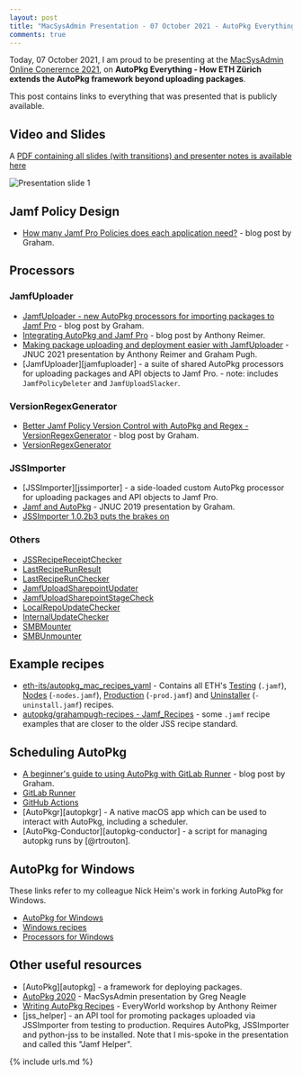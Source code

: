 ```yaml
---
layout: post
title: "MacSysAdmin Presentation - 07 October 2021 - AutoPkg Everything"
comments: true
---
```


Today, 07 October 2021, I am proud to be presenting at the [MacSysAdmin Online Conerernce 2021](https://www.macsysadmin.se/program/program.html), on **AutoPkg Everything - How ETH Zürich extends the AutoPkg framework beyond uploading packages**.

This post contains links to everything that was presented that is publicly available.

## Video and Slides

A [PDF containing all slides (with transitions) and presenter notes is available here](/assets/documents/MacSysAdmin_2021_Presentation_GPugh.pdf)

![Presentation slide 1](/assets/images/AutoPkg-everything-slides-cover.png)

## Jamf Policy Design

- [How many Jamf Pro Policies does each application need?](https://grahamrpugh.com/2017/11/02/how-many-policies.html) - blog post by Graham.

## Processors

### JamfUploader

- [JamfUploader - new AutoPkg processors for importing packages to Jamf Pro](https://grahamrpugh.com/2020/12/14/introducing-jamf-upload.html) - blog post by Graham.
- [Integrating AutoPkg and Jamf Pro](https://maclabs.jazzace.ca/2020/12/29/integrating-autopkg-jamfpro.html) - blog post by Anthony Reimer.
- [Making package uploading and deployment easier with JamfUploader](https://grahamrpugh.com/2021/08/18/jnuc-presentation-jamfuploader.html) - JNUC 2021 presentation by Anthony Reimer and Graham Pugh.
- [JamfUploader][jamfuploader] - a suite of shared AutoPkg processors for uploading packages and API objects to Jamf Pro. - note: includes `JamfPolicyDeleter` and `JamfUploadSlacker`.

### VersionRegexGenerator

- [Better Jamf Policy Version Control with AutoPkg and Regex - VersionRegexGenerator](https://grahamrpugh.com/2020/09/17/better-jamf-policy-version-control-autopkg.html) - blog post by Graham.
- [VersionRegexGenerator](https://github.com/autopkg/grahampugh-recipes/tree/main/CommonProcessors#VersionRegexGenerator)

### JSSImporter

- [JSSImporter][jssimporter] - a side-loaded custom AutoPkg processor for uploading packages and API objects to Jamf Pro.
- [Jamf and AutoPkg](https://grahamrpugh.com/2019/11/14/jamf-and-autopkg-jnuc2019-session.html) - JNUC 2019 presentation by Graham.
- [JSSImporter 1.0.2b3 puts the brakes on](https://grahamrpugh.com/2019/06/13/jssimporter-update.html)

### Others

- [JSSRecipeReceiptChecker](https://github.com/autopkg/grahampugh-recipes/tree/main/CommonProcessors#JSSRecipeReceiptChecker)
- [LastRecipeRunResult](https://github.com/autopkg/grahampugh-recipes/tree/main/PostProcessors#lastreciperunresult)
- [LastRecipeRunChecker](https://github.com/autopkg/grahampugh-recipes/tree/main/PreProcessors#lastreciperunchecker)
- [JamfUploadSharepointUpdater](https://github.com/eth-its/autopkg-mac-recipes-yaml/tree/main/Shared_Processors#jamfuploadsharepointupdater)
- [JamfUploadSharepointStageCheck](https://github.com/eth-its/autopkg-mac-recipes-yaml/tree/main/Shared_Processors#jamfuploadsharepointstagecheck)
- [LocalRepoUpdateChecker](https://github.com/eth-its/autopkg-mac-recipes-yaml/tree/main/Shared_Processors#localrepoupdatechecker)
- [InternalUpdateChecker](https://github.com/eth-its/autopkg-mac-recipes-yaml/blob/main/Shared_Processors/InternalUpdateChecker.py)
- [SMBMounter](https://github.com/autopkg/grahampugh-recipes/tree/main/CommonProcessors#smbmounter)
- [SMBUnmounter](https://github.com/autopkg/grahampugh-recipes/tree/main/CommonProcessors#smbunmounter)

## Example recipes

- [eth-its/autopkg_mac_recipes_yaml](https://github.com/eth-its/autopkg-mac-recipes-yaml) - Contains all ETH's [Testing](https://github.com/eth-its/autopkg-mac-recipes-yaml/tree/main/Jamf_Recipes) (`.jamf`), [Nodes](https://github.com/eth-its/autopkg-mac-recipes-yaml/tree/main/Jamf_Nodes_Recipes) (`-nodes.jamf`), [Production](https://github.com/eth-its/autopkg-mac-recipes-yaml/tree/main/Jamf_Prod_Recipes) (`-prod.jamf`) and [Uninstaller](https://github.com/eth-its/autopkg-mac-recipes-yaml/tree/main/Jamf_Uninstall_Recipes) (`-uninstall.jamf`) recipes.
- [autopkg/grahampugh-recipes - Jamf_Recipes](https://github.com/grahampugh/recipes-yaml/tree/main/Jamf_Recipes) - some `.jamf` recipe examples that are closer to the older JSS recipe standard.

## Scheduling AutoPkg

- [A beginner's guide to using AutoPkg with GitLab Runner](https://grahamrpugh.com/2020/07/10/gitlab-runner-and-autopkg.html) - blog post by Graham.
- [GitLab Runner](https://docs.gitlab.com/runner/)
- [GitHub Actions](https://docs.github.com/en/actions)
- [AutoPkgr][autopkgr] - A native macOS app which can be used to interact with AutoPkg, including a scheduler.
- [AutoPkg-Conductor][autopkg-conductor] - a script for managing autopkg runs by [@rtrouton].

## AutoPkg for Windows

These links refer to my colleague Nick Heim's work in forking AutoPkg for Windows.

- [AutoPkg for Windows](https://github.com/NickETH/autopkg)
- [Windows recipes](https://github.com/NickETH/recipes-win)
- [Processors for Windows](https://github.com/NickETH/recipes-win/tree/master/SharedProcessors#nicks-shared-processors-for-autopkgwin)

## Other useful resources

- [AutoPkg][autopkg] - a framework for deploying packages.
- [AutoPkg 2020](https://managingosx.wordpress.com/2019/10/02/autopkg-2020-macsysadmin-2019-links/) - MacSysAdmin presentation by Greg Neagle
- [Writing AutoPkg Recipes](https://maclabs.jazzace.ca/2020/11/26/autopkg-workshop.html) - EveryWorld workshop by Anthony Reimer
- [jss_helper] - an API tool for promoting packages uploaded via JSSImporter from testing to production. Requires AutoPkg, JSSImporter and python-jss to be installed. Note that I mis-spoke in the presentation and called this "Jamf Helper".

{% include urls.md %}
